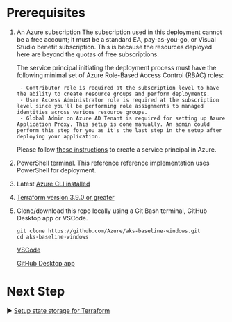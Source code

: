 # Prerequisites

1. An Azure subscription
   The subscription used in this deployment cannot be a free account; it must be a standard EA, pay-as-you-go, or Visual Studio benefit subscription. This is because the resources deployed here are beyond the quotas of free subscriptions.

    The service principal initiating the deployment process must have the following minimal set of Azure Role-Based Access Control (RBAC) roles:

        - Contributor role is required at the subscription level to have the ability to create resource groups and perform deployments.
        - User Access Administrator role is required at the subscription level since you'll be performing role assignments to managed identities across various resource groups.
        - Global Admin on Azure AD Tenant is required for setting up Azure Application Proxy. This setup is done manually. An admin could perform this step for you as it's the last step in the setup after deploying your application. 
    Please follow [these instructions](https://learn.microsoft.com/azure/active-directory/develop/howto-create-service-principal-portal) to create a service principal in Azure. 
2. PowerShell terminal. This reference reference implementation uses PowerShell for deployment.
3. Latest [Azure CLI installed](https://learn.microsoft.com/cli/azure/install-azure-cli-windows?tabs=powershell#powershell)
4. [Terraform version 3.9.0 or greater](https://learn.microsoft.com/azure/developer/terraform/get-started-windows-bash?tabs=bash#4-install-terraform-for-windows)
5. Clone/download this repo locally using a Git Bash terminal, GitHub Desktop app or VSCode.
    ``` Git Bash
    git clone https://github.com/Azure/aks-baseline-windows.git
    cd aks-baseline-windows
    ```

    [VSCode](https://learn.microsoft.com/azure/developer/javascript/how-to/with-visual-studio-code/clone-github-repository?tabs=create-repo-command-palette%2Cinitialize-repo-activity-bar%2Ccreate-branch-command-palette%2Ccommit-changes-command-palette%2Cpush-command-palette#clone-repository)
    
    [GitHub Desktop app](https://docs.github.com/en/repositories/creating-and-managing-repositories/cloning-a-repository?tool=desktop#cloning-a-repository)

# Next Step
:arrow_forward: [Setup state storage for Terraform](./02-state-storage.md)